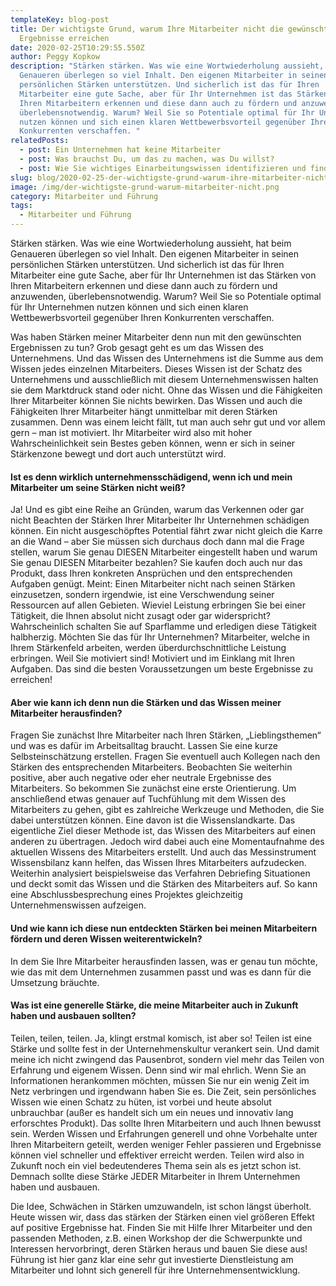 ```yaml
---
templateKey: blog-post
title: Der wichtigste Grund, warum Ihre Mitarbeiter nicht die gewünschten
  Ergebnisse erreichen
date: 2020-02-25T10:29:55.550Z
author: Peggy Kopkow
description: "Stärken stärken. Was wie eine Wortwiederholung aussieht, hat beim
  Genaueren überlegen so viel Inhalt. Den eigenen Mitarbeiter in seinen
  persönlichen Stärken unterstützen. Und sicherlich ist das für Ihren
  Mitarbeiter eine gute Sache, aber für Ihr Unternehmen ist das Stärken von
  Ihren Mitarbeitern erkennen und diese dann auch zu fördern und anzuwenden,
  überlebensnotwendig. Warum? Weil Sie so Potentiale optimal für Ihr Unternehmen
  nutzen können und sich einen klaren Wettbewerbsvorteil gegenüber Ihren
  Konkurrenten verschaffen. "
relatedPosts:
  - post: Ein Unternehmen hat keine Mitarbeiter
  - post: Was brauchst Du, um das zu machen, was Du willst?
  - post: Wie Sie wichtiges Einarbeitungswissen identifizieren und finden
slug: blog/2020-02-25-der-wichtigste-grund-warum-ihre-mitarbeiter-nicht-die-gewuenschten-ergebnisse-erreichen
image: /img/der-wichtigste-grund-warum-mitarbeiter-nicht.png
category: Mitarbeiter und Führung
tags:
  - Mitarbeiter und Führung
---
```

Stärken stärken. Was wie eine Wortwiederholung aussieht, hat beim Genaueren überlegen so viel Inhalt. Den eigenen Mitarbeiter in seinen persönlichen Stärken unterstützen. Und sicherlich ist das für Ihren Mitarbeiter eine gute Sache, aber für Ihr Unternehmen ist das Stärken von Ihren Mitarbeitern erkennen und diese dann auch zu fördern und anzuwenden, überlebensnotwendig. Warum? Weil Sie so Potentiale optimal für Ihr Unternehmen nutzen können und sich einen klaren Wettbewerbsvorteil gegenüber Ihren Konkurrenten verschaffen. 

Was haben Stärken meiner Mitarbeiter denn nun mit den gewünschten Ergebnissen zu tun? Grob gesagt geht es um das Wissen des Unternehmens. Und das Wissen des Unternehmens ist die Summe aus dem Wissen jedes einzelnen Mitarbeiters. Dieses Wissen ist der Schatz des Unternehmens und ausschließlich mit diesem Unternehmenswissen halten sie dem Marktdruck stand oder nicht. Ohne das Wissen und die Fähigkeiten Ihrer Mitarbeiter können Sie nichts bewirken. Das Wissen und auch die Fähigkeiten Ihrer Mitarbeiter hängt unmittelbar mit deren Stärken zusammen. Denn was einem leicht fällt, tut man auch sehr gut und vor allem gern – man ist motiviert. Ihr Mitarbeiter wird also mit hoher Wahrscheinlichkeit sein Bestes geben können, wenn er sich in seiner Stärkenzone bewegt und dort auch unterstützt wird.

#### Ist es denn wirklich unternehmensschädigend, wenn ich und mein Mitarbeiter um seine Stärken nicht weiß?

Ja! Und es gibt eine Reihe an Gründen, warum das Verkennen oder gar nicht Beachten der Stärken Ihrer Mitarbeiter Ihr Unternehmen schädigen können. Ein nicht ausgeschöpftes Potential fährt zwar nicht gleich die Karre an die Wand – aber Sie müssen sich durchaus doch dann mal die Frage stellen, warum Sie genau DIESEN Mitarbeiter eingestellt haben und warum Sie genau DIESEN Mitarbeiter bezahlen? Sie kaufen doch auch nur das Produkt, dass Ihren konkreten Ansprüchen und den entsprechenden Aufgaben genügt. Meint: Einen Mitarbeiter nicht nach seinen Stärken einzusetzen, sondern irgendwie, ist eine Verschwendung seiner Ressourcen auf allen Gebieten. Wieviel Leistung erbringen Sie bei einer Tätigkeit, die Ihnen absolut nicht zusagt oder gar widerspricht? Wahrscheinlich schalten Sie auf Sparflamme und erledigen diese Tätigkeit halbherzig. Möchten Sie das für Ihr Unternehmen? Mitarbeiter, welche in Ihrem Stärkenfeld arbeiten, werden überdurchschnittliche Leistung erbringen. Weil Sie motiviert sind! Motiviert und im Einklang mit Ihren Aufgaben. Das sind die besten Voraussetzungen um beste Ergebnisse zu erreichen!

#### Aber wie kann ich denn nun die Stärken und das Wissen meiner Mitarbeiter herausfinden?

Fragen Sie zunächst Ihre Mitarbeiter nach Ihren Stärken, „Lieblingsthemen“ und was es dafür im Arbeitsalltag braucht. Lassen Sie eine kurze Selbsteinschätzung erstellen. Fragen Sie eventuell auch Kollegen nach den Stärken des entsprechenden Mitarbeiters. Beobachten Sie weiterhin positive, aber auch negative oder eher neutrale Ergebnisse des Mitarbeiters. So bekommen Sie zunächst eine erste Orientierung. Um anschließend etwas genauer auf Tuchfühlung mit dem Wissen des Mitarbeiters zu gehen, gibt es zahlreiche Werkzeuge und Methoden, die Sie dabei unterstützen können. Eine davon ist die Wissenslandkarte. Das eigentliche Ziel dieser Methode ist, das Wissen des Mitarbeiters auf einen anderen zu übertragen. Jedoch wird dabei auch eine Momentaufnahme des aktuellen Wissens des Mitarbeiters erstellt. Und auch das Messinstrument Wissensbilanz kann helfen, das Wissen Ihres Mitarbeiters aufzudecken. Weiterhin analysiert beispielsweise das Verfahren Debriefing Situationen und deckt somit das Wissen und die Stärken des Mitarbeiters auf. So kann eine Abschlussbesprechung eines Projektes gleichzeitig Unternehmenswissen aufzeigen.

#### Und wie kann ich diese nun entdeckten Stärken bei meinen Mitarbeitern fördern und deren Wissen weiterentwickeln?

In dem Sie Ihre Mitarbeiter herausfinden lassen, was er genau tun möchte, wie das mit dem Unternehmen zusammen passt und was es dann für die Umsetzung bräuchte.

#### Was ist eine generelle Stärke, die meine Mitarbeiter auch in Zukunft haben und ausbauen sollten?

Teilen, teilen, teilen. Ja, klingt erstmal komisch, ist aber so! Teilen ist eine Stärke und sollte fest in der Unternehmenskultur verankert sein. Und damit meine ich nicht zwingend das Pausenbrot, sondern viel mehr das Teilen von Erfahrung und eigenem Wissen. Denn sind wir mal ehrlich. Wenn Sie an Informationen herankommen möchten, müssen Sie nur ein wenig Zeit im Netz verbringen und irgendwann haben Sie es. Die Zeit, sein persönliches Wissen wie einen Schatz zu hüten, ist vorbei und heute absolut unbrauchbar (außer es handelt sich um ein neues und innovativ lang erforschtes Produkt). Das sollte Ihren Mitarbeitern und auch Ihnen bewusst sein. Werden Wissen und Erfahrungen generell und ohne Vorbehalte unter Ihren Mitarbeitern geteilt, werden weniger Fehler passieren und Ergebnisse können viel schneller und effektiver erreicht werden. Teilen wird also in Zukunft noch ein viel bedeutenderes Thema sein als es jetzt schon ist. Demnach sollte diese Stärke JEDER Mitarbeiter in Ihrem Unternehmen haben und ausbauen.

Die Idee, Schwächen in Stärken umzuwandeln, ist schon längst überholt. Heute wissen wir, dass das stärken der Stärken einen viel größeren Effekt auf positive Ergebnisse hat. Finden Sie mit Hilfe Ihrer Mitarbeiter und den passenden Methoden, z.B. einen Workshop der die Schwerpunkte und Interessen hervorbringt, deren Stärken heraus und bauen Sie diese aus! Führung ist hier ganz klar eine sehr gut investierte Dienstleistung am Mitarbeiter und lohnt sich generell für ihre Unternehmensentwicklung.

